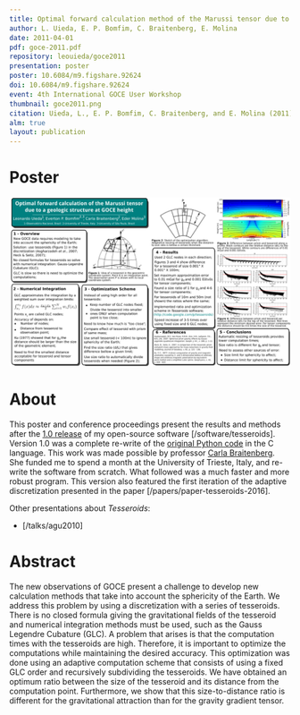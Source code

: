 ```yaml
---
title: Optimal forward calculation method of the Marussi tensor due to a geologic structure at GOCE height
author: L. Uieda, E. P. Bomfim, C. Braitenberg, E. Molina
date: 2011-04-01
pdf: goce-2011.pdf
repository: leouieda/goce2011
presentation: poster
poster: 10.6084/m9.figshare.92624
doi: 10.6084/m9.figshare.92624
event: 4th International GOCE User Workshop
thumbnail: goce2011.png
citation: Uieda, L., E. P. Bomfim, C. Braitenberg, and E. Molina (2011), Optimal forward calculation method of the Marussi tensor due to a geologic structure at GOCE height, Proc. of 4th International GOCE User Workshop, pp. 1–5
alm: true
layout: publication
---
```


# Poster

![The poster](/images/poster-goce2011.png)

# About

This poster and conference proceedings present the results and methods after
the [1.0 release](http://dx.doi.org/10.5281/zenodo.15803) of my open-source
software [/software/tesseroids].
Version 1.0 was a complete re-write of the
[original Python code](http://dx.doi.org/10.5281/zenodo.15804) in the C
language.
This work was made possible by professor
[Carla Braitenberg](http://www.lithoflex.org/).
She funded me to spend a month at the University of Trieste, Italy, and
re-write the software from scratch.
What followed was a much faster and more robust program.
This version also featured the first iteration of the adaptive discretization
presented in the paper [/papers/paper-tesseroids-2016].

Other presentations about *Tesseroids*:

* [/talks/agu2010]

# Abstract

The new observations of GOCE present a challenge to develop new calculation
methods that take into account the sphericity of the Earth. We address this
problem by using a discretization with a series of tesseroids. There is no
closed formula giving the gravitational fields of the tesseroid and numerical
integration methods must be used, such as the Gauss Legendre Cubature (GLC). A
problem that arises is that the computation times with the tesseroids are high.
Therefore, it is important to optimize the computations while maintaining the
desired accuracy. This optimization was done using an adaptive computation
scheme that consists of using a fixed GLC order and recursively subdividing the
tesseroids. We have obtained an optimum ratio between the size of the tesseroid
and its distance from the computation point. Furthermore, we show that this
size-to-distance ratio is different for the gravitational attraction than for
the gravity gradient tensor.
